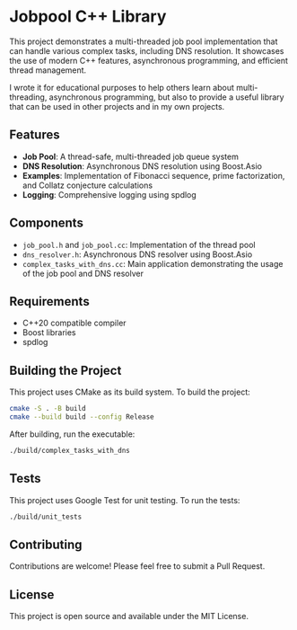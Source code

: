 # Jobpool C++ Library

This project demonstrates a multi-threaded job pool implementation that can handle various complex tasks,
including DNS resolution. It showcases the use of modern C++ features, asynchronous programming,
and efficient thread management.

I wrote it for educational purposes to help others learn about multi-threading, asynchronous programming, but
also to provide a useful library that can be used in other projects and in my own projects.

## Features

- **Job Pool**: A thread-safe, multi-threaded job queue system
- **DNS Resolution**: Asynchronous DNS resolution using Boost.Asio
- **Examples**: Implementation of Fibonacci sequence, prime factorization, and Collatz conjecture calculations
- **Logging**: Comprehensive logging using spdlog

## Components

- `job_pool.h` and `job_pool.cc`: Implementation of the thread pool
- `dns_resolver.h`: Asynchronous DNS resolver using Boost.Asio
- `complex_tasks_with_dns.cc`: Main application demonstrating the usage of the job pool and DNS resolver

## Requirements

- C++20 compatible compiler
- Boost libraries
- spdlog

## Building the Project

This project uses CMake as its build system. To build the project:

```bash
cmake -S . -B build
cmake --build build --config Release
```

After building, run the executable:

```bash
./build/complex_tasks_with_dns
```

## Tests

This project uses Google Test for unit testing. To run the tests:

```bash
./build/unit_tests
```

## Contributing
Contributions are welcome! Please feel free to submit a Pull Request.

## License
This project is open source and available under the MIT License.
